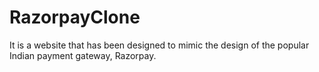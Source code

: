 # RazorpayClone
It is a website that has been designed to mimic the design of the popular Indian payment gateway, Razorpay.
